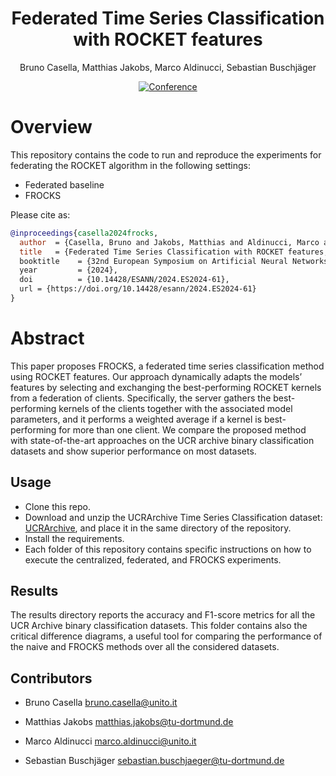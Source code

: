 <div align="center">

# Federated Time Series Classification with ROCKET features
Bruno Casella, Matthias Jakobs, Marco Aldinucci, Sebastian Buschjäger

[![Conference](https://img.shields.io/badge/ESANN-2024-orange)](add_link)

</div>

# Overview

This repository contains the code to run and reproduce the experiments for federating the ROCKET algorithm in the following settings:
- Federated baseline
- FROCKS

Please cite as:

```bibtex
@inproceedings{casella2024frocks,
  author  = {Casella, Bruno and Jakobs, Matthias and Aldinucci, Marco and Buschjager, Sebastian},
  title   = {Federated Time Series Classification with ROCKET features,
  booktitle    = {32nd European Symposium on Artificial Neural Networks, Computational Intelligence and Machine Learning, {ESANN} 2024, Bruges, Belgium, October 9-11, 2024},
  year         = {2024},
  doi          = {10.14428/ESANN/2024.ES2024-61},
  url = {https://doi.org/10.14428/esann/2024.ES2024-61}
}
```

# Abstract
This paper proposes FROCKS, a federated time series classification method using ROCKET features. Our approach dynamically adapts the models’ features by selecting and exchanging the best-performing ROCKET kernels from a federation of clients. Specifically, the server gathers the best-performing kernels of the clients together with the associated model parameters, and it performs a weighted average if a kernel is best-performing for more than one client. We compare the proposed method with state-of-the-art approaches on the UCR archive binary classification datasets and show superior performance on most datasets.

## Usage
- Clone this repo.
- Download and unzip the UCRArchive Time Series Classification dataset: [UCRArchive](https://www.cs.ucr.edu/%7Eeamonn/time_series_data_2018/), and place it in the same directory of the repository.
- Install the requirements. 
- Each folder of this repository contains specific instructions on how to execute the centralized, federated, and FROCKS experiments.

## Results
The results directory reports the accuracy and F1-score metrics for all the UCR Archive binary classification datasets. This folder contains also the critical difference diagrams, a useful tool for comparing the performance of the naive and FROCKS methods over all the considered datasets.


## Contributors
* Bruno Casella <bruno.casella@unito.it>  

* Matthias Jakobs <matthias.jakobs@tu-dortmund.de>

* Marco Aldinucci <marco.aldinucci@unito.it>

* Sebastian Buschjäger <sebastian.buschjaeger@tu-dortmund.de>
